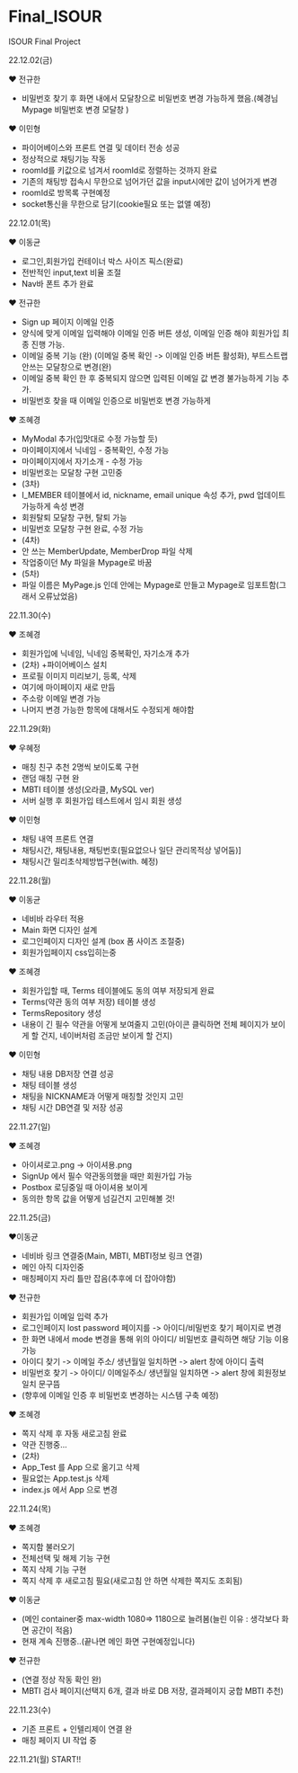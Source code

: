 # Final_ISOUR
ISOUR Final Project

22.12.02(금)

♥ 전규한
- 비밀번호 찾기 후 화면 내에서 모달창으로 비밀번호 변경 가능하게 했음.(혜경님 Mypage 비밀번호 변경 모달창 )

♥ 이민형
- 파이어베이스와 프론트 연결 및 데이터 전송 성공
- 정상적으로 채팅기능 작동
- roomId를 키값으로 넘겨서 roomId로 정렬하는 것까지 완료
- 기존의 채팅방 접속시 무한으로 넘어가던 값을 input시에만 값이 넘어가게 변경
- roomId로 방목록 구현예정
- socket통신을 무한으로 담기(cookie필요 또는 없앨 예정)


22.12.01(목)

♥ 이동균
- 로그인,회원가입 컨테이너 박스 사이즈 픽스(완료)
- 전반적인 input,text 비율 조절
- Nav바 폰트 추가 완료


♥ 전규한
- Sign up 페이지 이메일 인증
- 양식에 맞게 이메일 입력해야 이메일 인증 버튼 생성, 이메일 인증 해야 회원가입 최종 진행 가능.
- 이메일 중복 기능 (완) (이메일 중복 확인 -> 이메일 인증 버튼 활성화), 부트스트랩 안쓰는 모달창으로 변경(완)
- 이메일 중복 확인 한 후 중복되지 않으면 입력된 이메일 값 변경 불가능하게 기능 추가.
- 비밀번호 찾을 때 이메일 인증으로 비밀번호 변경 가능하게

♥ 조혜경
- MyModal 추가(입맛대로 수정 가능할 듯)
- 마이페이지에서 닉네임 - 중복확인, 수정 가능
- 마이페이지에서 자기소개 - 수정 가능
- 비밀번호는 모달창 구현 고민중
- (3차)
- I_MEMBER 테이블에서 id, nickname, email unique 속성 추가, pwd 업데이트 가능하게 속성 변경
- 회원탈퇴 모달창 구현, 탈퇴 가능
- 비밀번호 모달창 구현 완료, 수정 가능
- (4차)
- 안 쓰는 MemberUpdate, MemberDrop 파일 삭제
- 작업중이던 My 파일을 Mypage로 바꿈
- (5차)
- 파일 이름은 MyPage.js 인데 안에는 Mypage로 만들고 Mypage로 임포트함(그래서 오류났었음)

22.11.30(수)

♥ 조혜경 
- 회원가입에 닉네임, 닉네임 중복확인, 자기소개 추가
- (2차) +파이어베이스 설치
- 프로필 이미지 미리보기, 등록, 삭제
- <My> 여기에 마이페이지 새로 만듬
- 주소랑 이메일 변경 가능
- 나머지 변경 가능한 항목에 대해서도 수정되게 해야함

22.11.29(화)

♥ 우혜정
- 매칭 친구 추천 2명씩 보이도록 구현
- 랜덤 매칭 구현 완
- MBTI 테이블 생성(오라클, MySQL ver)
- 서버 실행 후 회원가입 테스트에서 임시 회원 생성

♥ 이민형
- 채팅 내역 프론트 연결 
- 채팅시간, 채팅내용, 채팅번호(필요없으나 일단 관리목적상 넣어둠)]
- 채팅시간 밀리초삭제방법구현(with. 혜정)

22.11.28(월)

♥ 이동균
- 네비바 라우터 적용
- Main 화면 디자인 설계
- 로그인페이지 디자인 설계 (box 폼 사이즈 조절중)
- 회원가입페이지 css입히는중

♥ 조혜경
- 회원가입할 때, Terms 테이블에도 동의 여부 저장되게 완료
- Terms(약관 동의 여부 저장) 테이블 생성
- TermsRepository 생성
- 내용이 긴 필수 약관을 어떻게 보여줄지 고민(아이콘 클릭하면 전체 페이지가 보이게 할 건지, 네이버처럼 조금만 보이게 할 건지)

♥ 이민형
- 채팅 내용 DB저장 연결 성공
- 채팅 테이블 생성
- 채팅을 NICKNAME과 어떻게 매칭할 것인지 고민
- 채팅 시간 DB연결 및 저장 성공

22.11.27(일)

♥ 조혜경
- 아이셔로고.png → 아이셔용.png
- SignUp 에서 필수 약관동의했을 때만 회원가입 가능
- Postbox 로딩중일 때 아이셔용 보이게
- 동의한 항목 값을 어떻게 넘길건지 고민해볼 것!

22.11.25(금)

♥이동균
- 네비바 링크 연결중(Main, MBTI, MBTI정보 링크 연결)
- 메인 아직 디자인중
- 매칭페이지 자리 틀만 잡음(추후에 더 잡아야함)

♥ 전규한
- 회원가입 이메일 입력 추가
- 로그인페이지 lost password 페이지를 -> 아이디/비밀번호 찾기 페이지로 변경
- 한 화면 내에서 mode 변경을 통해 위의 아이디/ 비밀번호 클릭하면 해당 기능 이용 가능
- 아이디 찾기 -> 이메일 주소/ 생년월일 일치하면 -> alert 창에 아이디 출력
- 비밀번호 찾기 -> 아이디/ 이메일주소/ 생년월일 일치하면 -> alert 창에 회원정보 일치 문구뜸
- (향후에 이메일 인증 후 비밀번호 변경하는 시스템 구축 예정)


♥ 조혜경
- 쪽지 삭제 후 자동 새로고침 완료
- 약관 진행중...
- (2차)
- App_Test 를 App 으로 옮기고 삭제
- 필요없는 App.test.js 삭제
- index.js 에서 App 으로 변경

22.11.24(목)

♥ 조혜경
- 쪽지함 불러오기
- 전체선택 및 해제 기능 구현
- 쪽지 삭제 기능 구현
- 쪽지 삭제 후 새로고침 필요(새로고침 안 하면 삭제한 쪽지도 조회됨)

♥ 이동균
- (메인 container중 max-width 1080=> 1180으로 늘려봄(늘린 이유 : 생각보다 화면 공간이 적음)
- 현재 계속 진행중..(끝나면 메인 화면 구현예정입니다)

♥ 전규한
- (연결 정상 작동 확인 완)
- MBTI 검사 페이지(선택지 6개, 결과 바로 DB 저장, 결과페이지 궁합 MBTI 추천)



22.11.23(수)
- 기존 프론트 + 인텔리제이 연결 완
- 매칭 페이지 UI 작업 중


22.11.21(월)
START!!
